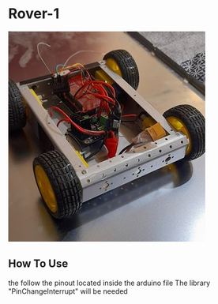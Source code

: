 # Rover-1
![](/images/orthographicView.jpg "Rover-v1")

## How To Use
the follow the pinout located inside the arduino file
The library "PinChangeInterrupt" will be needed
